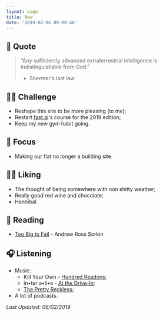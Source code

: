```yaml
---
layout: page
title: Now
date: '2019-02-06 09:00:46'
---
```


## 💬 Quote
> “Any sufficiently advanced extraterrestrial intelligence is indistinguishable from God.”
> - Shermer's last law

## 💪🏻 Challenge
- Reshape this site to be more pleasing (to me);
- Restart [fast.ai](https://www.fast.ai)'s course for the 2019 edition;
- Keep my new gym habit going.

## 🔬 Focus
- Making our flat no longer a building site.

## 👍🏻 Liking
- The thought of being somewhere with non shitty weather;
- Really good red wine and chocolate;
- Hannibal.

## 📔 Reading
- [Too Big to Fail](https://amzn.to/2Sg1V7t) - Andrew Ross Sorkin

## 🎧 Listening
- Music:
	- Kill Your Own - [Hundred Readons](http://www.hundredreasons.com);
	- in•ter a•li•a - [At the Drive-In](http://www.atthedriveinmusic.com);
	- [The Pretty Reckless](http://theprettyreckless.com);
- A lot of podcasts.

*Last Updated: 06/02/2019*